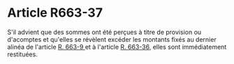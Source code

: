 # Article R663-37

S'il advient que des sommes ont été perçues à titre de provision ou d'acomptes et qu'elles se révèlent excéder les montants fixés au dernier alinéa de l'article <a href='/affichCodeArticle.do?cidTexte=LEGITEXT000005634379&idArticle=LEGIARTI000032139549&dateTexte=&categorieLien=id' title='Code de commerce - art. R663-9 (M)'>R. 663-9 </a>et à l'article <a href='/affichCodeArticle.do?cidTexte=LEGITEXT000005634379&idArticle=LEGIARTI000032139321&dateTexte=&categorieLien=id' title='Code de commerce - art. R663-36 (M)'>R. 663-36</a>, elles sont immédiatement restituées.